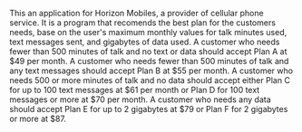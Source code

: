 This an application for Horizon Mobiles, a provider of cellular phone service. 
It is a program that recomends the best plan for the customers needs, base on the 
user's maximum monthly values for talk minutes used, text messages sent, and
gigabytes of data used.
A customer who needs fewer than 500 minutes of talk and no text or data should accept
Plan A at $49 per month. 
A customer who needs fewer than 500 minutes of talk and any text messages should accept Plan B at $55 per month. 
A customer who needs 500 or more minutes of talk and no data should accept either Plan C for up to 100 text messages at $61 per month or Plan D for 100 text messages or more at $70 per month. 
A customer who needs any data should accept Plan E for up to 2 gigabytes at
$79 or Plan F for 2 gigabytes or more at $87.
